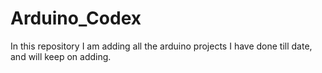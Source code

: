 # Arduino_Codex
In this repository I am adding all the arduino projects I have done till date, and will keep on adding.
